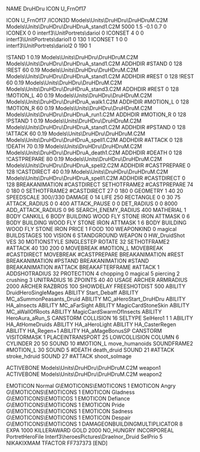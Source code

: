 NAME DruHDru
ICON U_FrnOf17

ICON U_FrnOf17
/ICON3D Models\Units\DruHDru\DruHDruM.C2M Models\Units\DruHDru\DruHDruA_stand1.C2M 5000 1.5 -0.1 0.7 0  
ICONEX 0 0 interf3\UnitPortrets\dariol 0
ICONSET 4 0 0 interf3\UnitPortrets\dariol1 0 130 1
ICONSET 1 0 0 interf3\UnitPortrets\dariol2 0 190 1

!STAND          1 0.19 Models\Units\DruHDru\DruHDruM.C2M Models\Units\DruHDru\DruHDruA_stand1.C2M
ADDHDIR #STAND 0 128
!REST          60 0.19 Models\Units\DruHDru\DruHDruM.C2M Models\Units\DruHDru\DruHDruA_stand1.C2M
ADDHDIR #REST 0 128
!REST          60 0.19 Models\Units\DruHDru\DruHDruM.C2M Models\Units\DruHDru\DruHDruA_stand3.C2M
ADDHDIR #REST 0 128
!MOTION_L      40 0.19 Models\Units\DruHDru\DruHDruM.C2M Models\Units\DruHDru\DruHDruA_walk1.C2M
ADDHDIR #MOTION_L 0 128                        	
!MOTION_R      60 0.19 Models\Units\DruHDru\DruHDruM.C2M Models\Units\DruHDru\DruHDruA_run1.C2M
ADDHDIR #MOTION_R 0 128                        	
!PSTAND        1  0.19 Models\Units\DruHDru\DruHDruM.C2M Models\Units\DruHDru\DruHDruA_stand1.C2M
ADDHDIR #PSTAND 0 128 
!ATTACK        60 0.19 Models\Units\DruHDru\DruHDruM.C2M Models\Units\DruHDru\DruHDruA_spell1.C2M
ADDHDIR #ATTACK 0 128
!DEATH         70 0.19 Models\Units\DruHDru\DruHDruM.C2M Models\Units\DruHDru\DruHDruA_death1.C2M
ADDHDIR #DEATH 0 128
!CASTPREPARE   80  0.19 Models\Units\DruHDru\DruHDruM.C2M Models\Units\DruHDru\DruHDruA_spell2.C2M
ADDHDIR #CASTPREPARE 0 128
!CASTDIRECT    40  0.19 Models\Units\DruHDru\DruHDruM.C2M Models\Units\DruHDru\DruHDruA_spell1.C2M
ADDHDIR #CASTDIRECT 0 128
BREAKANIMATION #CASTDIRECT
SETHOTFRAME2 #CASTPREPARE 74 0 180 0
SETHOTFRAME2 #CASTDIRECT 27 0 180 0
GEOMETRY 1 40 20
SPEEDSCALE 300//330
DAMAGE   0 14
LIFE     250
RECTANGLE 0 0 30 75
ATTACK_RADIUS 0 0 400
ATTACK_PAUSE 0 0
DET_RADIUS 0 0 8000
ADD_ATTACK_RADIUS 0 96
SEARCH_ENEMY_RADIUS 400
MATHERIAL 1 BODY
CANKILL 6 BODY BUILDING WOOD FLY STONE IRON
ATTMASK 0 6 BODY BUILDING WOOD FLY STONE IRON
ATTMASK 1 6 BODY BUILDING WOOD FLY STONE IRON
PRICE 1 FOOD 100
WEAPONKIND 0 magical
BUILDSTAGES 100
VISION 6
STANDGROUND
WEAPON 0 HW_DruidShot
VES 30
MOTIONSTYLE SINGLESTEP
ROTATE 32
SETHOTFRAME2 #ATTACK 40 130 200 0
MOVEBREAK #MOTION_L
MOVEBREAK #CASTDIRECT
MOVEBREAK #CASTPREPARE
BREAKANIMATION #REST
BREAKANIMATION #PSTAND
BREAKANIMATION #STAND
BREAKANIMATION #ATTACK
BREAKAFTERFRAME #ATTACK 1
ADDSHOTRADIUS 32
PROTECTION 4 chopping 0 magical 5 piercing 2 crushing 3
UNITRADIUS 16
ZPOINTS 40 40
USAGE ARCHER
ARMRADIUS 		2000
ARCHER
RAZBROS 100
SHOWDELAY
FREESHOTDIST 500
ABILITY DruidHeroSingleMages
ABILITY Start_Debaff
ABILITY MC_aSummonPeasants_Druid
ABILITY MC_aHeroStart_DruHDru
ABILITY HA_aInsects
ABILITY MC_aFarSight
ABILITY MagicCardStoneSkin
ABILITY MC_aWallOfRoots
ABILITY MagicCardSwarmOfInsects
ABILITY HeroAura_aRun_S
CANSTORM
COLLISION 16
SELTYPE SelHero1 1 1
ABILITY HA_AtHomeDruids
ABILITY HA_aHeroLight
ABILITY HA_CasterRegen
ABILITY HA_Regen+1
ABILITY HA_aMageBonusSP
CANSTORM
VISITORMASK 1
PLACEINTRANSPORT 25
LOWCOLLISION
COLUMN 6
CYLINDER 20 50
SOUND 10 #MOTION_L move_humanoids
SOUNDFRAME2 #MOTION_L 30
SOUND 5 #DEATH death_druid
SOUND 21 #ATTACK stroke_hdruid
SOUND 27 #ATTACK shoot_solmage

ACTIVEBONE Models\Units\DruHDru\DruHDruM.C2M weapon1
ACTIVEBONE Models\Units\DruHDru\DruHDruM.C2M weapon2

EMOTICON Normal G\EMOTICONS\EMOTICONS 1
EMOTICON Angry G\EMOTICONS\EMOTICONS 1
EMOTICON Gladness G\EMOTICONS\EMOTICOS 1
EMOTICON Defiance G\EMOTICONS\EMOTICONS 1
EMOTICON Pride G\EMOTICONS\EMOTICONS 1
EMOTICON Sadness G\EMOTICONS\EMOTICONS 1
EMOTICON Despair G\EMOTICONS\EMOTICONS 1
DAMAGEONBUILDINGMULTIPLICATOR 8
EXPA 1000
KILLERAWARD             GOLD 2000
NO_HUNGRY
INCORPOREAL
PortretHeroFile Interf3\heroesPictures\Draelnor_Druid
SelPrio 5
NIKAKIXMAM
TFACTOR FF737373
[END]
